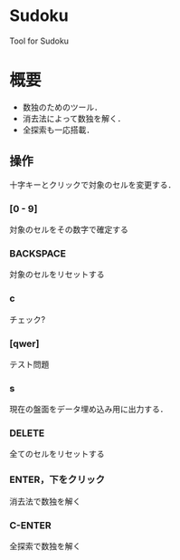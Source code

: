 # Sudoku
Tool for Sudoku

# 概要
- 数独のためのツール．
- 消去法によって数独を解く．
- 全探索も一応搭載．

## 操作
十字キーとクリックで対象のセルを変更する．
### [0 - 9]
対象のセルをその数字で確定する
### BACKSPACE
対象のセルをリセットする
### c
チェック?
### [qwer]
テスト問題
### s
現在の盤面をデータ埋め込み用に出力する．
### DELETE
全てのセルをリセットする
### ENTER，下をクリック
消去法で数独を解く
### C-ENTER
全探索で数独を解く
